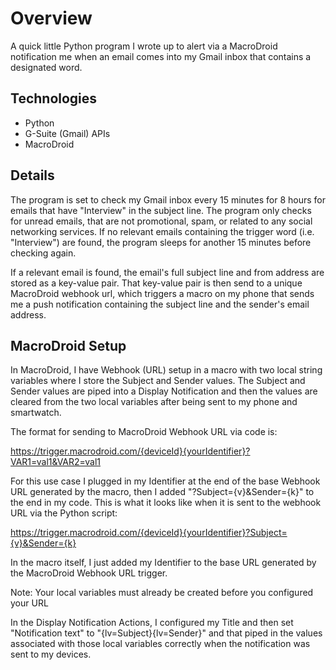 # Overview
A quick little Python program I wrote up to alert via a MacroDroid notification me when an email comes into my Gmail inbox that contains a designated word.

## Technologies
* Python
* G-Suite (Gmail) APIs
* MacroDroid

## Details
The program is set to check my Gmail inbox every 15 minutes for 8 hours for emails that have "Interview" in the subject line. The program only checks for unread emails, that are not promotional, spam, or related to any social networking services. If no relevant emails containing the trigger word (i.e. "Interview") are found, the program sleeps for another 15 minutes before checking again.

If a relevant email is found, the email's full subject line and from address are stored as a key-value pair. That key-value pair is then send to a unique MacroDroid webhook url, which triggers a macro on my phone that sends me a push notification containing the subject line and the sender's email address.  

## MacroDroid Setup
In MacroDroid, I have Webhook (URL) setup in a macro with two local string variables where I store the Subject and Sender values. The Subject and Sender values are piped into a Display Notification and then the values are cleared from the two local variables after being sent to my phone and smartwatch.

The format for sending to MacroDroid Webhook URL via code is:

https://trigger.macrodroid.com/{deviceId}{yourIdentifier}?VAR1=val1&VAR2=val1

For this use case I plugged in my Identifier at the end of the base Webhook URL generated by the macro, then I added "?Subject={v}&Sender={k}" to the end in my code. This is what it looks like when it is sent to the webhook URL via the Python script:

https://trigger.macrodroid.com/{deviceId}{yourIdentifier}?Subject={v}&Sender={k}

In the macro itself, I just added my Identifier to the base URL generated by the MacroDroid Webhook URL trigger. 

Note: Your local variables must already be created before you configured your URL

In the Display Notification Actions, I configured my Title and then set "Notification text" to "{lv=Subject}{lv=Sender}" and that piped in the values associated with those local variables correctly when the notification was sent to my devices.